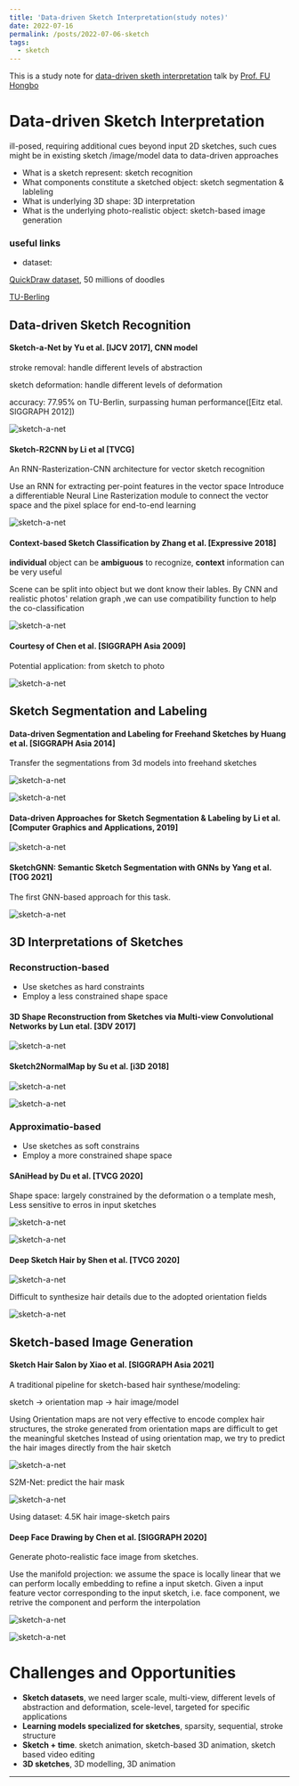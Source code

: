 ```yaml
---
title: 'Data-driven Sketch Interpretation(study notes)'
date: 2022-07-16
permalink: /posts/2022-07-06-sketch
tags:
  - sketch
---
```


This is a study note for [data-driven sketh interpretation](https://www.youtube.com/watch?v=Gb8aWqxKJ_4) talk by [Prof. FU Hongbo](https://scholars.cityu.edu.hk/person/hongbofu)

Data-driven Sketch Interpretation
======

ill-posed, requiring additional cues beyond input 2D sketches, such cues might be in existing sketch /image/model data to data-driven approaches

- What is a sketch represent: sketch recognition
- What components constitute a sketched object: sketch segmentation & lableling
- What is underlying 3D shape: 3D interpretation
- What is the underlying photo-realistic object: sketch-based image generation

### useful links
- dataset: 

[QuickDraw dataset](https://quickdraw.withgoogle.com), 50 millions of doodles

[TU-Berling](https://cybertron.cg.tu-berlin.de/eitz/projects/classifysketch/)

## Data-driven Sketch Recognition

#### Sketch-a-Net by Yu et al. [IJCV 2017], CNN model

stroke removal: handle different levels of abstraction

sketch deformation: handle different levels of deformation

accuracy: 77.95% on TU-Berlin, surpassing human performance([Eitz etal. SIGGRAPH 2012])

![sketch-a-net](/files/images/posts/sketch-a-net.png)


#### Sketch-R2CNN by Li et al [TVCG]

An RNN-Rasterization-CNN architecture for vector sketch recognition

Use an RNN for extracting per-point features in the vector space
Introduce a differentiable Neural Line Rasterization module to connect the vector space and the pixel splace for end-to-end learning

![sketch-a-net](/files/images/posts/Sketch-R2CNN.png)


#### Context-based Sketch Classification by Zhang et al. [Expressive 2018]

**individual** object can be **ambiguous** to recognize, **context** information can be very useful

Scene can be split into object but we dont know their lables. By CNN and realistic photos' relation graph ,we can use compatibility function to help the co-classification

![sketch-a-net](/files/images/posts/Context-based-Sketch-Classification.png)


#### Courtesy of Chen et al. [SIGGRAPH Asia 2009]

Potential application: from sketch to photo

![sketch-a-net](/files/images/posts/sketch-to-photo.png)


## Sketch Segmentation and Labeling

#### Data-driven Segmentation and Labeling for Freehand Sketches by Huang et al. [SIGGRAPH Asia 2014]

Transfer the segmentations from 3d models into freehand sketches

![sketch-a-net](/files/images/posts/Data-driven-Segmentation-cnn.png)

![sketch-a-net](/files/images/posts/Data-driven-Segmentation-cnn2.png)


#### Data-driven Approaches for Sketch Segmentation & Labeling by Li et al. [Computer Graphics and Applications, 2019]

![sketch-a-net](/files/images/posts/Data-driven-Approaches-for-Sketch-Segmentation.png)


#### SketchGNN: Semantic Sketch Segmentation with GNNs by Yang et al. [TOG 2021]

The first GNN-based approach for this task.

![sketch-a-net](/files/images/posts/SketchGNN.png)


## 3D Interpretations of Sketches

### Reconstruction-based

- Use sketches as hard constraints
- Employ a less constrained shape space

#### 3D Shape Reconstruction from Sketches via Multi-view Convolutional Networks by Lun etal. [3DV 2017]

![sketch-a-net](/files/images/posts/3d-shape-reconstruction-multi-view-cnn.png)

#### Sketch2NormalMap by Su et al. [i3D 2018]

![sketch-a-net](/files/images/posts/Sketch2NormalMap.png)

![sketch-a-net](/files/images/posts/Sketch2NormalMap2.png)

### Approximatio-based

- Use sketches as soft constrains
- Employ a more constrained shape space

#### SAniHead by Du et al. [TVCG 2020]

Shape space: largely constrained by the deformation o a template mesh, Less sensitive to erros in input sketches

![sketch-a-net](/files/images/posts/SAniHead.png)

![sketch-a-net](/files/images/posts/SAniHead2.png)

#### Deep Sketch Hair by Shen et al. [TVCG 2020]

![sketch-a-net](/files/images/posts/Deep-Sketch-Hair.png)

Difficult to synthesize hair details due to the adopted orientation fields

![sketch-a-net](/files/images/posts/Deep-Sketch-Hair2.png)


## Sketch-based Image Generation


#### Sketch Hair Salon by Xiao et al. [SIGGRAPH Asia 2021]

A traditional pipeline for sketch-based hair synthese/modeling:

sketch -> orientation map -> hair image/model

Using Orientation maps are not very effective to encode complex hair structures, the stroke generated from orientation maps are difficult to get the meaningful sketches
Instead of using orientation map, we try to predict the hair images directly from the hair sketch

![sketch-a-net](/files/images/posts/Sketch-Hair-Salon1.png)

S2M-Net: predict the hair mask

![sketch-a-net](/files/images/posts/Sketch-Hair-Salon2.png)


Using dataset: 4.5K hair image-sketch pairs


#### Deep Face Drawing by Chen et al. [SIGGRAPH 2020]

Generate photo-realistic face image from sketches.

Use the manifold projection: we assume the space is locally linear that we can perform locally embedding to refine a input sketch. Given a input feature vector corresponding to the input sketch, i.e. face component, we retrive the component and perform the interpolation

![sketch-a-net](/files/images/posts/Deep-Face-Drawing.png)

![sketch-a-net](/files/images/posts/Deep-Face-Drawing2.png)


# Challenges and Opportunities

- **Sketch datasets**, we need larger scale, multi-view, different levels of abstraction and deformation, scele-level, targeted for specific applications
- **Learning models specialized for sketches**, sparsity, sequential, stroke structure
- **Sketch + time**. sketch animation, sketch-based 3D animation, sketch based video editing
- **3D sketches**, 3D modelling, 3D animation

------